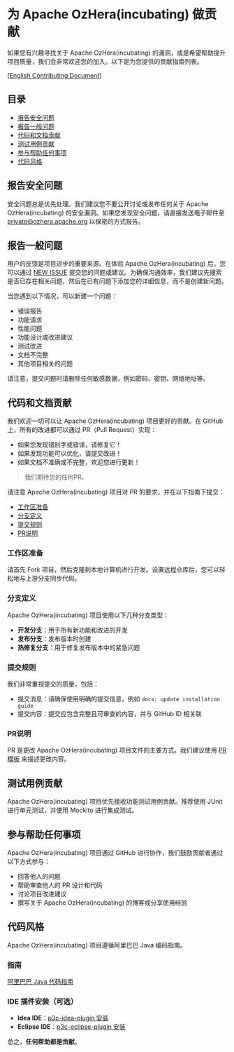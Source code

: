 # 为 Apache OzHera(incubating) 做贡献

如果您有兴趣寻找关于 Apache OzHera(incubating) 的漏洞，或是希望帮助提升项目质量，我们会非常欢迎您的加入。以下是为您提供的贡献指南列表。

[[English Contributing Document](./CONTRIBUTING.md)]

## 目录

* [报告安全问题](#报告安全问题)
* [报告一般问题](#报告一般问题)
* [代码和文档贡献](#代码和文档贡献)
* [测试用例贡献](#测试用例贡献)
* [参与帮助任何事项](#参与帮助任何事项)
* [代码风格](#代码风格)

## 报告安全问题

安全问题总是优先处理。我们建议您不要公开讨论或发布任何关于 Apache OzHera(incubating) 的安全漏洞。如果您发现安全问题，请直接发送电子邮件至 [private@ozhera.apache.org](mailto:private@ozhera.apache.org) 以保密的方式报告。

## 报告一般问题

用户的反馈是项目进步的重要来源。在体验 Apache OzHera(incubating) 后，您可以通过 [NEW ISSUE](https://github.com/apache/ozhera/issues/new/choose) 提交您的问题或建议。为确保沟通效率，我们建议先搜索是否已存在相关问题，然后在已有问题下添加您的详细信息，而不是创建新问题。

当您遇到以下情况，可以新建一个问题：

* 错误报告
* 功能请求
* 性能问题
* 功能设计或改进建议
* 测试改进
* 文档不完整
* 其他项目相关的问题

请注意，提交问题时请删除任何敏感数据，例如密码、密钥、网络地址等。

## 代码和文档贡献

我们欢迎一切可以让 Apache OzHera(incubating) 项目更好的贡献。在 GitHub 上，所有的改进都可以通过 PR（Pull Request）实现：

* 如果您发现错别字或错误，请修复它！
* 如果发现功能可以优化，请提交改进！
* 如果文档不准确或不完整，欢迎您进行更新！

> 我们期待您的任何PR。

请注意 Apache OzHera(incubating) 项目对 PR 的要求，并在以下指南下提交：

* [工作区准备](#工作区准备)
* [分支定义](#分支定义)
* [提交规则](#提交规则)
* [PR说明](#PR说明)

### 工作区准备

请首先 Fork 项目，然后克隆到本地计算机进行开发。设置远程仓库后，您可以轻松地与上游分支同步代码。

### 分支定义

Apache OzHera(incubating) 项目使用以下几种分支类型：

* **开发分支**：用于所有新功能和改进的开发
* **发布分支**：发布版本时创建
* **热修复分支**：用于修复发布版本中的紧急问题

### 提交规则

我们非常重视提交的质量，包括：

* 提交消息：请确保使用明确的提交信息，例如 `docs: update installation guide`
* 提交内容：提交应包含完整且可审查的内容，并与 GitHub ID 相关联

### PR说明

PR 是更改 Apache OzHera(incubating) 项目文件的主要方式。我们建议使用 [PR 模板](./.github/PULL_REQUEST_TEMPLATE.md) 来描述更改内容。

## 测试用例贡献

Apache OzHera(incubating) 项目优先接收功能测试用例贡献。推荐使用 JUnit 进行单元测试，并使用 Mockito 进行集成测试。

## 参与帮助任何事项

Apache OzHera(incubating) 项目通过 GitHub 进行协作，我们鼓励贡献者通过以下方式参与：

* 回答他人的问题
* 帮助审查他人的 PR 设计和代码
* 讨论项目改进建议
* 撰写关于 Apache OzHera(incubating) 的博客或分享使用经验

## 代码风格

Apache OzHera(incubating) 项目遵循阿里巴巴 Java 编码指南。

### 指南

[阿里巴巴 Java 代码指南](https://alibaba.github.io/Alibaba-Java-Coding-Guidelines/)

### IDE 插件安装（可选）

* **Idea IDE**：[p3c-idea-plugin 安装](https://github.com/alibaba/p3c/blob/master/idea-plugin/README.md)
* **Eclipse IDE**：[p3c-eclipse-plugin 安装](https://github.com/alibaba/p3c/blob/master/eclipse-plugin/README.md)

总之，**任何帮助都是贡献**。